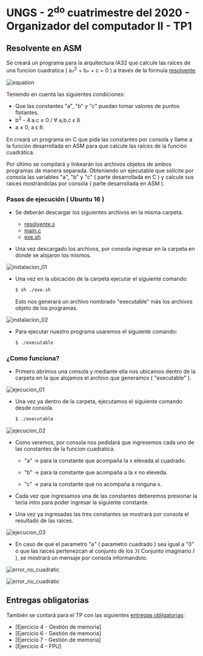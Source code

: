 # UNGS - 2<sup>do</sup> cuatrimestre del 2020 - Organizador del computador II - TP1


## Resolvente en ASM
Se creará un programa para la arquitectura IA32 que calcule las raíces de una funcion cuadratica ( a&xscr;<sup>2</sup> + b&xscr; + c = 0 ) a través de la formula [resolvente][square-root-wiki-link].


![equation](http://latex.codecogs.com/svg.latex?\frac{&space;&space;-b&space;\pm&space;\sqrt{b^{2}&space;-&space;4&space;\times&space;a&space;\times&space;c}}{2&space;\times&space;a})


Teniendo en cuenta las siguientes condiciones:


- Que las constantes "a", "b" y "c" puedan tomar valores de puntos flotantes.
- b<sup>2</sup> - 4.a.c &geq; 0 / &forall; a,b,c &varepsilon; &reals;
- a &ne; 0, a &varepsilon; &reals;


En creará un programa en C que pida las constantes por consola y llame a la función desarrollada en ASM para que calcule las raices de la función cuadrática.


Por último se compilará y linkearán los archivos objetos de ambos programas de manera separada. Obteniendo un ejecutable que solicite por consola las variables "a", "b" y "c" ( parte desarrollada en C ) y calcule sus raices mostrandolas por consola ( parte desarrollada en ASM ). 


### Pasos de ejecución ( Ubuntu 16 )


- Se deberán descargar los siguientes archivos en la misma carpeta.
    - [resolvente.s](https://github.com/NFER179/ProyectosUNGS/blob/master/ORGA2/SEM202/TP1/resolvente/resolvente.s)
    - [main.c](https://github.com/NFER179/ProyectosUNGS/blob/master/ORGA2/SEM202/TP1/resolvente/main.c)
    - [exe.sh](https://github.com/NFER179/ProyectosUNGS/blob/master/ORGA2/SEM202/TP1/resolvente/exe.sh)


- Una vez descargado los archivos, por consola ingresar en la carpeta en donde se alojaron los mismos.


![instalacion_01][instalacion_01]


- Una vez en la ubicación de la carpeta ejecutar el siguiente comando:

    ```sh
    $ sh ./exe.sh
    ```

    Esto nos generará un archivo nombrado "executable" más los archivos objeto de los programas.


![instalacion_02][instalacion_02]


- Para ejecutar nuestro programa usaremos el siguiente comando:

    ```sh
    $ ./executable
    ```


### ¿Como funciona?


- Primero abrimos una consola y mediante ella nos ubicamos dentro de la carpeta en la que alojamos el archivo que generamos ( "executable" ).


![ejecucion_01][ejecucion_01]


- Una vez ya dentro de la carpeta, ejecutamos el siguiente comando desde consola.

    ```sh
    $ ./executable
    ```

![ejecucion_02][ejecucion_02]

- Como veremos, por consola nos pedidará que ingresemos cada uno de las constantes de la funcion cuadratica.
    - "a" &rightarrow; para la constante que acompaña la x elevada al cuadrado.

    - "b" &rightarrow; para la constante que acompaña a la x no eleveda.

    - "c" &rightarrow; para la constante que no acompaña a ninguna x.


- Cada vez que ingresamos una de las constantes deberemos presionar la tecla intro para poder ingresar la siguiente constante.


- Una vez ya ingresadas las tres constantes se mostrará por consola el resultado de las raices.


![ejecucion_03][ejecucion_03]


- En caso de que el parametro "a" ( parametro cuadrado ) sea igual a "0" o que las raices pertenezcan al conjunto de los &Im;( Conjunto imaginario &ImaginaryI; ), se mostrará un mensaje por consola informandolo.


![error_no_cuadratic][error_no_cuadratic]


![error_no_cuadratic][error_no_cuadratic]


## Entregas obligatorias


También se contará para el TP con las siguientes [entregas obligatorias][entregas_obligatorias]:


- [Ejercicio 4 - Gestión de memoria]
- [Ejercicio 6 - Gestión de memoria]
- [Ejercicio 7 - Gestión de memoria]
- [Ejercicio 4 - FPU]



[square-root-wiki-link]: https://es.wikipedia.org/wiki/Ecuaci%C3%B3n_de_segundo_grado

[entregas_obligatorias]: #

[instalacion_01]: https://github.com/NFER179/ProyectosUNGS/blob/master/ORGA2/SEM202/TP1/img/instalacion_01.png

[instalacion_02]: https://github.com/NFER179/ProyectosUNGS/blob/master/ORGA2/SEM202/TP1/img/instalacion_02.png

[ejecucion_01]: https://github.com/NFER179/ProyectosUNGS/blob/master/ORGA2/SEM202/TP1/img/ejecucion_01.png

[ejecucion_02]: https://github.com/NFER179/ProyectosUNGS/blob/master/ORGA2/SEM202/TP1/img/ejecucion_02.png

[ejecucion_03]: https://github.com/NFER179/ProyectosUNGS/blob/master/ORGA2/SEM202/TP1/img/ejecucion_03.png

[error_no_cuadratic]: https://github.com/NFER179/ProyectosUNGS/blob/master/ORGA2/SEM202/TP1/img/error_no_cuadratic.png

[error_imaginary]: https://github.com/NFER179/ProyectosUNGS/blob/master/ORGA2/SEM202/TP1/img/error_imaginary.png
